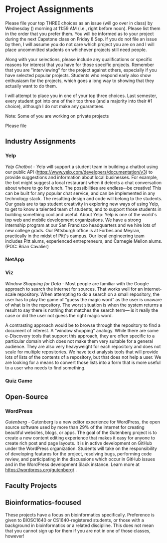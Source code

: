 # Project Assignments

Please file your top THREE choices as an issue (will go over in class) by Wednesday () morning at 11:59 AM (i.e., right before noon).  Please list them in the order that you prefer them.  You will be informed as to your project during the next Capstone class on Friday 8 Sep.  If you do not file an issue by then, I will assume you do not care which project you are on and I will place uncommitted students on whichever projects still need people.

Along with your selections, please include any qualifications or specific reasons for interest that you have for those specific projects.   Remember that you are "interviewing" for the project against others, especially if you have selected popular projects.   Students who respond early also show enthusiasm for the projects, which goes a long way to showing that they actually want to do them.

I will attempt to place you in one of your top three choices.  Last semester, every student got into one of their top three (and a majority into their #1 choice), although I do not make any guarantees.


Note: Some of you are working on private projects

Please file 

## Industry Assignments

### Yelp

_Yelp Chatbot_ - Yelp will support a student team in building a chatbot using our public API (https://www.yelp.com/developers/documentation/v3) to provide suggestions and information about local businesses. For example, the bot might suggest a local restaurant when it detects a chat conversation about where to go for lunch. The possibilities are endless--be creative!  This can be built for any popular chat service, and can be implemented in any technology stack.  The resulting design and code will belong to the students. Our goals are to tap student creativity in exploring new ways of using Yelp, to get to know a talented team of students, and to support those students in building something cool and useful. About Yelp: Yelp is one of the world's top web and mobile development organizations. We have a strong internship program at our San Francisco headquarters and we hire lots of new college grads. Our Pittsburgh office is at Forbes and Meyran, practically in the midst of Pitt's campus. Our local engineering team includes Pitt alums, experienced entrepreneurs, and Carnegie Mellon alums. (POC: Brian Cavalier)

### NetApp



### Viz

_Window Shopping for Data_ - Most people are familiar with the Google approach to search the internet for sources. That works well for an internet-scale repository. When attempting to do a search on a small repository, the user has to play the game of “guess the magic word” as the user is unaware of what is in the repository. The worst situation is when the system returns a result to say there is nothing that matches the search term— is it really the case or did the user not guess the right magic word.

A contrasting approach would be to browse through the repository to find a document of interest. A “window shopping” analogy. While there are some e-Discovery tools that support this approach, they are often specific to a particular domain which does not make them very suitable for a general audience. They are also very heavyweight for each repository and does not scale for multiple repositories. We have text analysis tools that will provide lots of lists of the contents of a repository, but that does not help a user. We are looking for a means to convert those lists into a form that is more useful to a user who needs to find something.

### Quiz Game


## Open-Source

### WordPress

_Gutenberg_ - Gutenberg is a new editor experience for WordPress, the open source software used by more than 29% of the internet for creating beautiful websites, blogs, or apps. The goal of the Gutenberg project is to create a new content editing experience that makes it easy for anyone to create rich post and page layouts. It is in active development on GitHub under the WordPress organization. Students will take on the responsibility of developing features for the project, resolving bugs, performing code review, and participating in the discussions which occur in GitHub issues and in the WordPress development Slack instance. Learn more at https://wordpress.org/gutenberg/ .

## Faculty Projects

## Bioinformatics-focused

These projects have a focus on bioinformatics specifically.  Preference is given to BIOSC1640 or CS1640-registered students, or those with a background in bioinformatics or a related discipline.  This does not mean that you cannot sign up for them if you are not in one of those classes, however!


